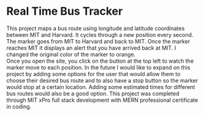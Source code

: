 # Real Time Bus Tracker
This project maps a bus route using longitude and latitude coordinates between MIT and Harvard.  It cycles through a new position every second.  The marker goes from MIT to Harvard and back to MIT.  Once the marker reaches MIT it displays an alert that you have arrived back at MIT.  I changed the original color of the marker to orange.  
Once you open the site, you click on the button at the top left to watch the marker move to each position.
In the future I would like to expand on this project by adding some options for the user that would allow them to choose 
their desired bus route and to also have a stop button so the marker would stop at a certain location.  Adding some estimated times for different bus routes would also be a good option.
This project was completed through MIT xPro full stack development with MERN professional certificate in coding.
